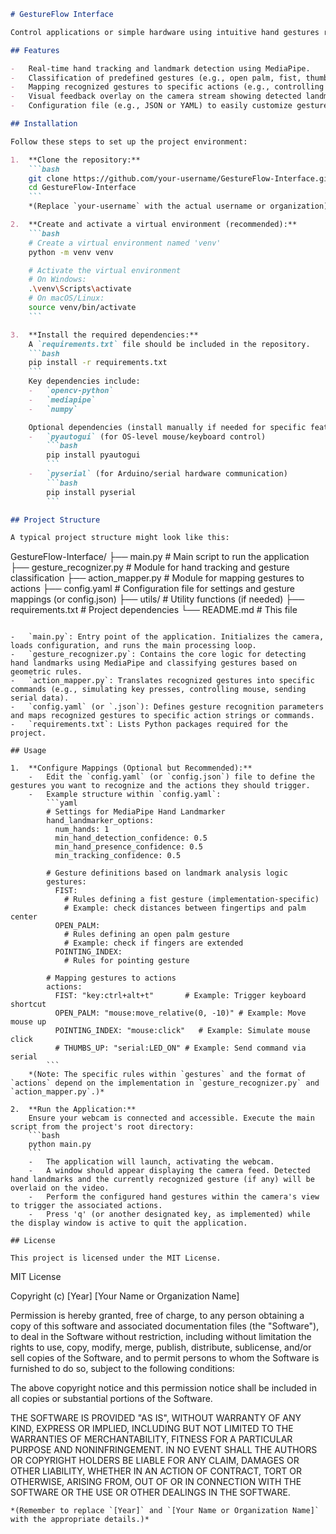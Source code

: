 ```markdown
# GestureFlow Interface

Control applications or simple hardware using intuitive hand gestures recognized in real-time via webcam, bringing advanced human-computer interaction to your desktop. This project uses computer vision techniques to track hand movements and recognize predefined gestures, mapping them to configurable actions.

## Features

-   Real-time hand tracking and landmark detection using MediaPipe.
-   Classification of predefined gestures (e.g., open palm, fist, thumbs up, pointing) based on landmark geometry.
-   Mapping recognized gestures to specific actions (e.g., controlling mouse pointer, keyboard shortcuts, toggling an LED via Arduino/Raspberry Pi).
-   Visual feedback overlay on the camera stream showing detected landmarks and the currently recognized gesture.
-   Configuration file (e.g., JSON or YAML) to easily customize gesture-to-action mappings.

## Installation

Follow these steps to set up the project environment:

1.  **Clone the repository:**
    ```bash
    git clone https://github.com/your-username/GestureFlow-Interface.git
    cd GestureFlow-Interface
    ```
    *(Replace `your-username` with the actual username or organization)*

2.  **Create and activate a virtual environment (recommended):**
    ```bash
    # Create a virtual environment named 'venv'
    python -m venv venv

    # Activate the virtual environment
    # On Windows:
    .\venv\Scripts\activate
    # On macOS/Linux:
    source venv/bin/activate
    ```

3.  **Install the required dependencies:**
    A `requirements.txt` file should be included in the repository.
    ```bash
    pip install -r requirements.txt
    ```
    Key dependencies include:
    -   `opencv-python`
    -   `mediapipe`
    -   `numpy`

    Optional dependencies (install manually if needed for specific features):
    -   `pyautogui` (for OS-level mouse/keyboard control)
        ```bash
        pip install pyautogui
        ```
    -   `pyserial` (for Arduino/serial hardware communication)
        ```bash
        pip install pyserial
        ```

## Project Structure

A typical project structure might look like this:

```
GestureFlow-Interface/
├── main.py                 # Main script to run the application
├── gesture_recognizer.py   # Module for hand tracking and gesture classification
├── action_mapper.py        # Module for mapping gestures to actions
├── config.yaml             # Configuration file for settings and gesture mappings (or config.json)
├── utils/                    # Utility functions (if needed)
├── requirements.txt        # Project dependencies
└── README.md               # This file
```

-   `main.py`: Entry point of the application. Initializes the camera, loads configuration, and runs the main processing loop.
-   `gesture_recognizer.py`: Contains the core logic for detecting hand landmarks using MediaPipe and classifying gestures based on geometric rules.
-   `action_mapper.py`: Translates recognized gestures into specific commands (e.g., simulating key presses, controlling mouse, sending serial data).
-   `config.yaml` (or `.json`): Defines gesture recognition parameters and maps recognized gestures to specific action strings or commands.
-   `requirements.txt`: Lists Python packages required for the project.

## Usage

1.  **Configure Mappings (Optional but Recommended):**
    -   Edit the `config.yaml` (or `config.json`) file to define the gestures you want to recognize and the actions they should trigger.
    -   Example structure within `config.yaml`:
        ```yaml
        # Settings for MediaPipe Hand Landmarker
        hand_landmarker_options:
          num_hands: 1
          min_hand_detection_confidence: 0.5
          min_hand_presence_confidence: 0.5
          min_tracking_confidence: 0.5

        # Gesture definitions based on landmark analysis logic
        gestures:
          FIST:
            # Rules defining a fist gesture (implementation-specific)
            # Example: check distances between fingertips and palm center
          OPEN_PALM:
            # Rules defining an open palm gesture
            # Example: check if fingers are extended
          POINTING_INDEX:
            # Rules for pointing gesture

        # Mapping gestures to actions
        actions:
          FIST: "key:ctrl+alt+t"       # Example: Trigger keyboard shortcut
          OPEN_PALM: "mouse:move_relative(0, -10)" # Example: Move mouse up
          POINTING_INDEX: "mouse:click"   # Example: Simulate mouse click
          # THUMBS_UP: "serial:LED_ON" # Example: Send command via serial
        ```
    *(Note: The specific rules within `gestures` and the format of `actions` depend on the implementation in `gesture_recognizer.py` and `action_mapper.py`.)*

2.  **Run the Application:**
    Ensure your webcam is connected and accessible. Execute the main script from the project's root directory:
    ```bash
    python main.py
    ```
    -   The application will launch, activating the webcam.
    -   A window should appear displaying the camera feed. Detected hand landmarks and the currently recognized gesture (if any) will be overlaid on the video.
    -   Perform the configured hand gestures within the camera's view to trigger the associated actions.
    -   Press 'q' (or another designated key, as implemented) while the display window is active to quit the application.

## License

This project is licensed under the MIT License.

```
MIT License

Copyright (c) [Year] [Your Name or Organization Name]

Permission is hereby granted, free of charge, to any person obtaining a copy
of this software and associated documentation files (the "Software"), to deal
in the Software without restriction, including without limitation the rights
to use, copy, modify, merge, publish, distribute, sublicense, and/or sell
copies of the Software, and to permit persons to whom the Software is
furnished to do so, subject to the following conditions:

The above copyright notice and this permission notice shall be included in all
copies or substantial portions of the Software.

THE SOFTWARE IS PROVIDED "AS IS", WITHOUT WARRANTY OF ANY KIND, EXPRESS OR
IMPLIED, INCLUDING BUT NOT LIMITED TO THE WARRANTIES OF MERCHANTABILITY,
FITNESS FOR A PARTICULAR PURPOSE AND NONINFRINGEMENT. IN NO EVENT SHALL THE
AUTHORS OR COPYRIGHT HOLDERS BE LIABLE FOR ANY CLAIM, DAMAGES OR OTHER
LIABILITY, WHETHER IN AN ACTION OF CONTRACT, TORT OR OTHERWISE, ARISING FROM,
OUT OF OR IN CONNECTION WITH THE SOFTWARE OR THE USE OR OTHER DEALINGS IN THE
SOFTWARE.
```
*(Remember to replace `[Year]` and `[Your Name or Organization Name]` with the appropriate details.)*
```